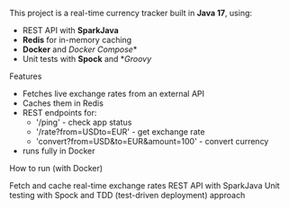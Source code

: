 This project is a real-time currency tracker built in **Java 17**, using:
- REST API with **SparkJava**
- **Redis** for in-memory caching
- **Docker** and *Docker Compose**
- Unit tests with **Spock** and **Groovy*

Features
- Fetches live exchange rates from an external API
- Caches them in Redis
- REST endpoints for:
   - '/ping' - check app status
   - '/rate?from=USDto=EUR' - get exchange rate
   - 'convert?from=USD&to=EUR&amount=100' - convert currency
- runs fully in Docker

How to run (with Docker)

  



Fetch and cache real-time exchange rates
REST API with SparkJava
Unit testing with Spock and TDD (test-driven deployment) approach
